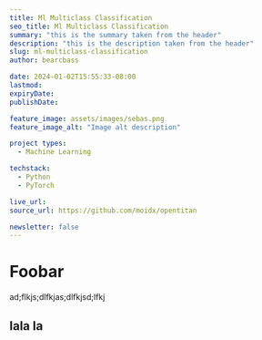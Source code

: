 ```yaml
---
title: Ml Multiclass Classification
seo_title: Ml Multiclass Classification
summary: "this is the summary taken from the header"
description: "this is the description taken from the header"
slug: ml-multiclass-classification
author: bearcbass

date: 2024-01-02T15:55:33-08:00
lastmod: 
expiryDate: 
publishDate: 

feature_image: assets/images/sebas.png
feature_image_alt: "Image alt description"

project types:
  - Machine Learning

techstack:
  - Python
  - PyTorch

live_url: 
source_url: https://github.com/moidx/opentitan

newsletter: false
---
```


# Foobar

ad;flkjs;dlfkjas;dlfkjsd;lfkj

## lala la